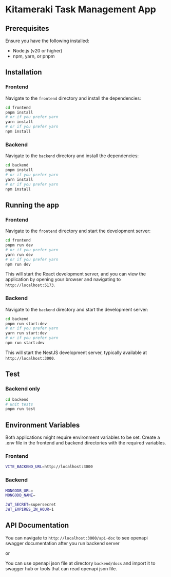 # Kitameraki Task Management App

## Prerequisites

Ensure you have the following installed:

- Node.js (v20 or higher)
- npm, yarn, or pnpm 

## Installation

### Frontend

Navigate to the `frontend` directory and install the dependencies:

```bash
cd frontend
pnpm install
# or if you prefer yarn
yarn install
# or if you prefer yarn
npm install
```

### Backend

Navigate to the `backend` directory and install the dependencies:

```bash
cd backend
pnpm install
# or if you prefer yarn
yarn install
# or if you prefer yarn
npm install
```

## Running the app

### Frontend

Navigate to the `frontend` directory and start the development server:

```bash
cd frontend
pnpm run dev
# or if you prefer yarn
yarn run dev
# or if you prefer yarn
npm run dev
```

This will start the React development server, and you can view the application by opening your browser and navigating to `http://localhost:5173`.


### Backend

Navigate to the `backend` directory and start the development server:

```bash
cd backend
pnpm run start:dev
# or if you prefer yarn
yarn run start:dev
# or if you prefer yarn
npm run start:dev
```

This will start the NestJS development server, typically available at `http://localhost:3000`.

## Test

### Backend only

```bash
cd backend
# unit tests
pnpm run test
```

## Environment Variables


Both applications might require environment variables to be set. Create a .env file in the frontend and backend directories with the required variables.


### Frontend

```bash
VITE_BACKEND_URL=http://localhost:3000
```

### Backend

```bash
MONGODB_URL=
MONGODB_NAME=

JWT_SECRET=supersecret
JWT_EXPIRES_IN_HOUR=1
```

## API Documentation

You can navigate to `http://localhost:3000/api-doc` to see openapi swagger documentation after you run backend server

or

You can use openapi json file at directory `backend/docs` and import it to swagger hub or tools that can read openapi json file.
